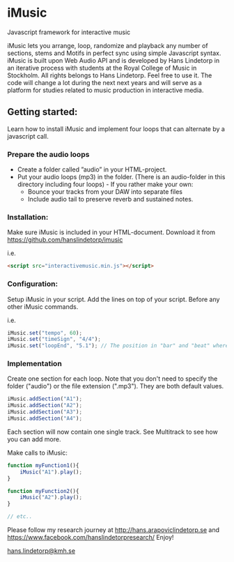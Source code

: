 # iMusic
Javascript framework for interactive music

iMusic lets you arrange, loop, randomize and playback any number of sections, stems and Motifs in perfect sync using simple Javascript syntax. iMusic is built upon Web Audio API and is developed by Hans Lindetorp in an iterative process with students at the Royal College of Music in Stockholm. 
All rights belongs to Hans Lindetorp. Feel free to use it. The code will change a lot during the next next years and will serve as a platform for studies related to music production in interactive media.

## Getting started:
Learn how to install iMusic and implement four loops that can alternate by a javascript call.

### Prepare the audio loops
* Create a folder called ”audio” in your HTML-project.
* Put your audio loops (mp3) in the folder. (There is an audio-folder in this directory including four loops) - If you rather make your own: 
  * Bounce your tracks from your DAW into separate files
  * Include audio tail to preserve reverb and sustained notes.


### Installation:
Make sure iMusic is included in your HTML-document. Download it from https://github.com/hanslindetorp/imusic 

i.e.
```html
<script src="interactivemusic.min.js"></script>
```

### Configuration:
Setup iMusic in your script. Add the lines on top of your script. Before any other iMusic commands.

i.e.
```javascript
iMusic.set("tempo", 60);
iMusic.set("timeSign", "4/4");
iMusic.set("loopEnd", "5.1"); // The position in "bar" and "beat" where the tracks should loop
```

### Implementation
Create one section for each loop. Note that you don't need to specify the folder ("audio") or the file extension (".mp3"). They are both default values.

```javascript
iMusic.addSection("A1");
iMusic.addSection("A2");
iMusic.addSection("A3");
iMusic.addSection("A4");
```
Each section will now contain one single track. See Multitrack to see how you can add more.


Make calls to iMusic:

```javascript
function myFunction1(){
    iMusic("A1").play();
}

function myFunction2(){
    iMusic("A2").play();
}

// etc..
```


Please follow my research journey at http://hans.arapoviclindetorp.se and https://www.facebook.com/hanslindetorpresearch/
Enjoy!

hans.lindetorp@kmh.se
